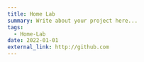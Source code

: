 ```yaml
---
title: Home Lab
summary: Write about your project here...
tags:
  - Home-Lab
date: 2022-01-01
external_link: http://github.com
---
```

